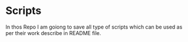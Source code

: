 # Scripts
In thos Repo I am goiong to save all type of scripts which can be used as per their work describe in README file.
